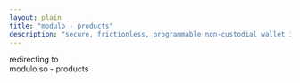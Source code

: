 ```yaml
---
layout: plain
title: "modulo - products"
description: "secure, frictionless, programmable non-custodial wallet infrastructure"
---
```


<div class="text-center text-large">
    redirecting to <br/>modulo.so - products
</div>
<script>
    setTimeout(function(){
        location.href='/assets/products.pdf';
    }, 2500);
</script>
